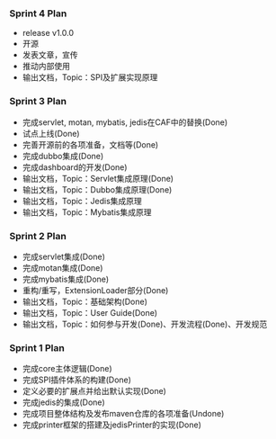 ### Sprint 4 Plan
- release v1.0.0
- 开源
- 发表文章，宣传
- 推动内部使用
- 输出文档，Topic：SPI及扩展实现原理

### Sprint 3 Plan
- 完成servlet, motan, mybatis, jedis在CAF中的替换(Done)
- 试点上线(Done)
- 完善开源前的各项准备，文档等(Done)
- 完成dubbo集成(Done)
- 完成dashboard的开发(Done)
- 输出文档，Topic：Servlet集成原理(Done)
- 输出文档，Topic：Dubbo集成原理(Done)
- 输出文档，Topic：Jedis集成原理
- 输出文档，Topic：Mybatis集成原理

### Sprint 2 Plan
- 完成servlet集成(Done)
- 完成motan集成(Done)
- 完成mybatis集成(Done)
- 重构/重写，ExtensionLoader部分(Done)
- 输出文档，Topic：基础架构(Done)
- 输出文档，Topic：User Guide(Done)
- 输出文档，Topic：如何参与开发(Done)、开发流程(Done)、开发规范

### Sprint 1 Plan
- 完成core主体逻辑(Done)
- 完成SPI插件体系的构建(Done)
- 定义必要的扩展点并给出默认实现(Done)
- 完成jedis的集成(Done)
- 完成项目整体结构及发布maven仓库的各项准备(Undone)
- 完成printer框架的搭建及jedisPrinter的实现(Done)
  
